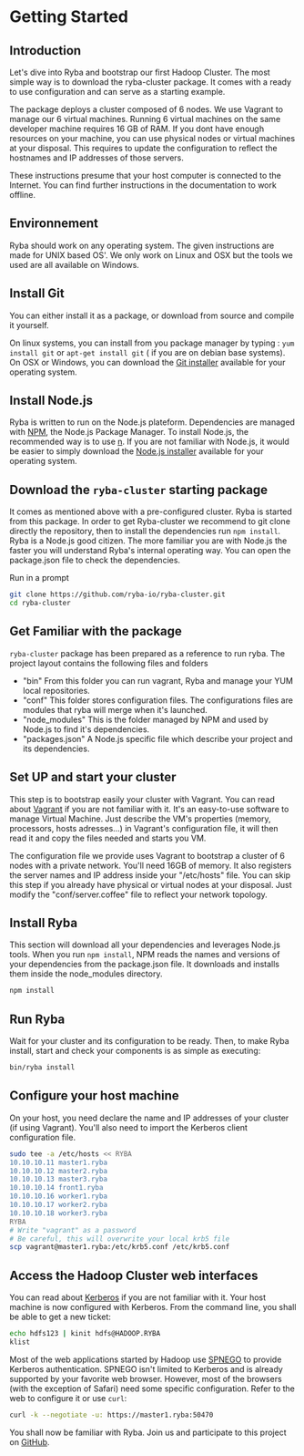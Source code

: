 # Getting Started


## Introduction

Let's dive into Ryba and bootstrap our first Hadoop Cluster. The most simple way
is to download the ryba-cluster package. It comes with a ready to use
configuration and can serve as a starting example.


The package deploys a cluster composed of 6 nodes. We use Vagrant to manage our
6 virtual machines. Running 6 virtual machines on the same developer machine
requires 16 GB of RAM. If you dont have enough resources on your machine, you
can use physical nodes or virtual machines at your disposal. This requires
to update the configuration to reflect the hostnames and IP addresses of those
servers.


These instructions presume that your host computer is connected to the Internet.
You can find further instructions in the documentation to work offline.

## Environnement

Ryba should work on any operating system. The given instructions are made for
UNIX based OS'. We only work on Linux and OSX but the tools we used are
all available on Windows.

## Install Git

You can either install it as a package, or download from source and compile it
yourself.

On linux systems, you can install from you package manager by typing : `yum
install git` or `apt-get install git` ( if you are on debian base systems).
On OSX or Windows, you can download the [Git installer](http://git-scm.com/download)
available for your operating system.

## Install Node.js

Ryba is written to run on the Node.js plateform. Dependencies are managed with
[NPM], the Node.js Package Manager.
To install Node.js, the recommended way is to use [n](https://github.com/tj/n).
If you are not familiar with Node.js, it would be easier to simply download the
[Node.js installer](https://nodejs.org/download/)
available for your operating system.

## Download the `ryba-cluster` starting package

It comes as mentioned above with a pre-configured cluster. Ryba is started from
this package. In order to get Ryba-cluster we recommend to git clone directly
the repository, then to install the dependencies run `npm install`. Ryba is a
Node.js good citizen. The more familiar you are with Node.js the faster you will
understand Ryba's internal operating way.
You can open the package.json file to check the dependencies.

Run in a prompt

```bash
git clone https://github.com/ryba-io/ryba-cluster.git
cd ryba-cluster
```

## Get Familiar with the package

`ryba-cluster` package has been prepared as a reference to run ryba. The project
layout contains the following files and folders

*   "bin"
    From this folder you can run vagrant, Ryba and manage your YUM local repositories.
*   "conf"
    This folder stores configuration files. The configurations files are modules that ryba will merge when it's launched.
*   "node_modules"
    This is the folder managed by NPM and used by Node.js to find it's dependencies.
*   "packages.json"
    A Node.js specific file which describe your project and its dependencies.

## Set UP and start your cluster

This step is to bootstrap easily your cluster with Vagrant.
You can read about [Vagrant](www.vagrantup.com) if you are not familiar with it.
It's an easy-to-use software to manage Virtual Machine. Just describe the VM's
properties (memory, processors, hosts adresses...) in Vagrant's configuration
file, it will then read it and copy the files needed and starts you VM.

The configuration file we provide uses Vagrant to bootstrap a cluster of 6 nodes
with a private network. You'll need 16GB of memory. It also registers the server
names and IP address inside your "/etc/hosts" file. You can skip this step if
you already have physical or virtual nodes at your disposal. Just modify the
"conf/server.coffee" file to reflect your network topology.

## Install Ryba

This section will download all your dependencies and leverages Node.js tools.
When you run `npm install`, NPM reads the names and versions of your
dependencies from the package.json file. It downloads and installs them inside
the node_modules directory.

```bash
npm install
```

## Run Ryba

Wait for your cluster and its configuration to be ready. Then, to make Ryba
install, start and check your components is as simple as executing:

```bash
bin/ryba install
```

## Configure your host machine

On your host, you need declare the name and IP addresses of your cluster (if
using Vagrant). You'll also need to import the Kerberos client configuration file.

```bash
sudo tee -a /etc/hosts << RYBA
10.10.10.11 master1.ryba
10.10.10.12 master2.ryba
10.10.10.13 master3.ryba
10.10.10.14 front1.ryba
10.10.10.16 worker1.ryba
10.10.10.17 worker2.ryba
10.10.10.18 worker3.ryba
RYBA
# Write "vagrant" as a password
# Be careful, this will overwrite your local krb5 file
scp vagrant@master1.ryba:/etc/krb5.conf /etc/krb5.conf
```

## Access the Hadoop Cluster web interfaces

You can read about [Kerberos](web.mit.edu/kerberos) if you are not familiar with
it. Your host machine is now configured with Kerberos. From the command line,
you shall be able to get a new ticket:

```bash
echo hdfs123 | kinit hdfs@HADOOP.RYBA
klist
```

Most of the web applications started by Hadoop use [SPNEGO](spnego.sourceforge.net/index.html)
to provide Kerberos authentication. SPNEGO isn't limited to Kerberos and is
already supported by your favorite web browser. However, most of the browsers
(with the exception of Safari) need some specific configuration. Refer to the
web to configure it or use `curl`:

```bash
curl -k --negotiate -u: https://master1.ryba:50470
```

You shall now be familiar with Ryba. Join us and participate to this project on
[GitHub](https://github.com/ryba-io/ryba).

[npm]: https://www.npmjs.com/
